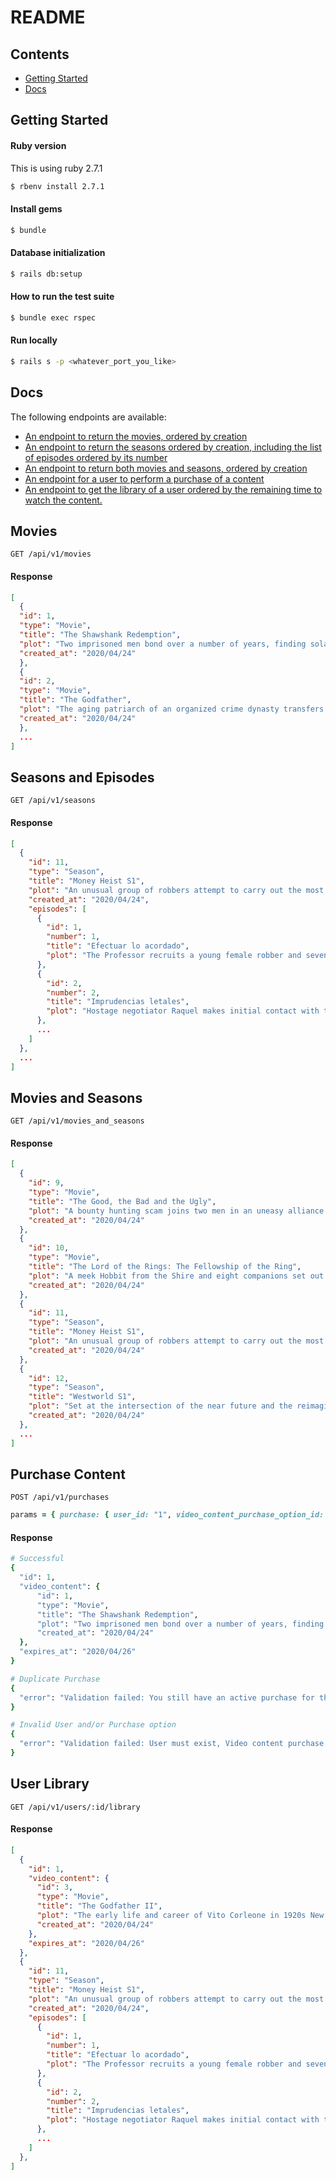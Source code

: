 # README

## Contents

- [Getting Started](#getting-started)
- [Docs](#docs)


## Getting Started
#### Ruby version
This is using ruby 2.7.1
```bash
$ rbenv install 2.7.1
```

#### Install gems
```bash
$ bundle
```

#### Database initialization
```bash
$ rails db:setup
```

#### How to run the test suite
```bash
$ bundle exec rspec
```

#### Run locally
```bash
$ rails s -p <whatever_port_you_like>
```

## Docs
The following endpoints are available:

* [An endpoint to return the movies, ordered by creation](#movies)
* [An endpoint to return the seasons ordered by creation, including the list of episodes ordered by its number](#seasons-and-episodes)
* [An endpoint to return both movies and seasons, ordered by creation](#movies-and-seasons)
* [An endpoint for a user to perform a purchase of a content](#purchase-content)
* [An endpoint to get the library of a user ordered by the remaining time to watch the content.](#user-library)

## Movies
`GET /api/v1/movies`

#### Response
```json
[
  {
  "id": 1,
  "type": "Movie",
  "title": "The Shawshank Redemption",
  "plot": "Two imprisoned men bond over a number of years, finding solace and eventual redemption through acts of common decency.",
  "created_at": "2020/04/24"
  },
  {
  "id": 2,
  "type": "Movie",
  "title": "The Godfather",
  "plot": "The aging patriarch of an organized crime dynasty transfers control of his clandestine empire to his reluctant son.",
  "created_at": "2020/04/24"
  },
  ...
]
```

## Seasons and Episodes
`GET /api/v1/seasons`

#### Response
```json
[
  {
    "id": 11,
    "type": "Season",
    "title": "Money Heist S1",
    "plot": "An unusual group of robbers attempt to carry out the most perfect robbery in Spanish history - stealing 2.4 billion euros from the Royal Mint of Spain.",
    "created_at": "2020/04/24",
    "episodes": [
      {
        "id": 1,
        "number": 1,
        "title": "Efectuar lo acordado",
        "plot": "The Professor recruits a young female robber and seven other criminals for a grand heist, targeting the Royal Mint of Spain."
      },
      {
        "id": 2,
        "number": 2,
        "title": "Imprudencias letales",
        "plot": "Hostage negotiator Raquel makes initial contact with the Professor. One of the hostages is a crucial part of the thieves' plans."
      },
      ...
    ]
  },
  ...
]
```

## Movies and Seasons
`GET /api/v1/movies_and_seasons`

#### Response
```json
[
  {
    "id": 9,
    "type": "Movie",
    "title": "The Good, the Bad and the Ugly",
    "plot": "A bounty hunting scam joins two men in an uneasy alliance against a third in a race to find a fortune in gold buried in a remote cemetery.",
    "created_at": "2020/04/24"
  },
  {
    "id": 10,
    "type": "Movie",
    "title": "The Lord of the Rings: The Fellowship of the Ring",
    "plot": "A meek Hobbit from the Shire and eight companions set out on a journey to destroy the powerful One Ring and save Middle-earth from the Dark Lord Sauron.",
    "created_at": "2020/04/24"
  },
  {
    "id": 11,
    "type": "Season",
    "title": "Money Heist S1",
    "plot": "An unusual group of robbers attempt to carry out the most perfect robbery in Spanish history - stealing 2.4 billion euros from the Royal Mint of Spain.",
    "created_at": "2020/04/24"
  },
  {
    "id": 12,
    "type": "Season",
    "title": "Westworld S1",
    "plot": "Set at the intersection of the near future and the reimagined past, explore a world in which every human appetite can be indulged without consequence.",
    "created_at": "2020/04/24"
  },
  ...
]
```

## Purchase Content
`POST /api/v1/purchases`
```ruby
params = { purchase: { user_id: "1", video_content_purchase_option_id: "1" } }
```
#### Response
```ruby
# Successful
{
  "id": 1,
  "video_content": {
      "id": 1,
      "type": "Movie",
      "title": "The Shawshank Redemption",
      "plot": "Two imprisoned men bond over a number of years, finding solace and eventual redemption through acts of common decency.",
      "created_at": "2020/04/24"
  },
  "expires_at": "2020/04/26"
}

# Duplicate Purchase
{
  "error": "Validation failed: You still have an active purchase for the selected content."
}

# Invalid User and/or Purchase option
{
  "error": "Validation failed: User must exist, Video content purchase option must exist"
}

```

## User Library
`GET /api/v1/users/:id/library`

#### Response
```json
[
  {
    "id": 1,
    "video_content": {
      "id": 3,
      "type": "Movie",
      "title": "The Godfather II",
      "plot": "The early life and career of Vito Corleone in 1920s New York City is portrayed, while his son, Michael, expands and tightens his grip on the family crime syndicate.",
      "created_at": "2020/04/24"
    },
    "expires_at": "2020/04/26"
  },
  {
    "id": 11,
    "type": "Season",
    "title": "Money Heist S1",
    "plot": "An unusual group of robbers attempt to carry out the most perfect robbery in Spanish history - stealing 2.4 billion euros from the Royal Mint of Spain.",
    "created_at": "2020/04/24",
    "episodes": [
      {
        "id": 1,
        "number": 1,
        "title": "Efectuar lo acordado",
        "plot": "The Professor recruits a young female robber and seven other criminals for a grand heist, targeting the Royal Mint of Spain."
      },
      {
        "id": 2,
        "number": 2,
        "title": "Imprudencias letales",
        "plot": "Hostage negotiator Raquel makes initial contact with the Professor. One of the hostages is a crucial part of the thieves' plans."
      },
      ...
    ]
  },
]
```
